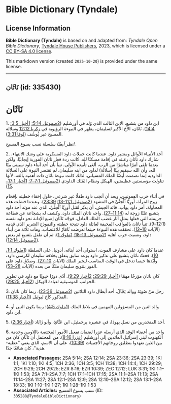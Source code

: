 # Bible Dictionary (Tyndale)

## License Information

**Bible Dictionary (Tyndale)** is based on and adapted from: _Tyndale Open Bible Dictionary_, [Tyndale House Publishers](https://tyndaleopenresources.com/), 2023, which is licensed under a [CC BY-SA 4.0 license](https://creativecommons.org/licenses/by-sa/4.0/legalcode.en).

This markdown version (created `2025-10-20`) is provided under the same license.



--------------------------------

## نَاثَان (id: 335430)

نَاثَان
=======

1\. ابن داود من بثشبع، الابن الثالث الذي وُلد في أورشليم ([2صموئيل 5:14؛](https://ref.ly/2Sam5:14) [1أخبار 3:5؛](https://ref.ly/1Chr3:5) [14:4](https://ref.ly/1Chr14:4)). نَاثَان، الأخ الأكبر لسليمان، يظهر في النبوءة الرؤيوية في [زكريا 12:12](https://ref.ly/Zech12:12) وسلالة المسيح عبر يُوسُف ([لوقا 3:31](https://ref.ly/Luke3:31)).

*انظر أيضًا* سلسلة نسب يسوع المسيح.

2\. أحد الأنبياء الأوائل ومشير داود. عندما كانت حملات داود العسكرية على وشك الانتهاء، شارك داود ناثان رغبته في إقامة مسكنًا لله. كانت ردة فعل ناثان الفورية إيجابيًا، ولكن بعدما تلقي أمرًا مباشرًا من الرب، ألغى تأييده الأولي. تنبأ بأن أحد أبناء داود سيبني بيتًا لله، وأن الله سيقيم بيتًا (سلالة) لداود من ابنه سليمان. لم تقتصر النبوة على السلالة الداودية إنما تضمنت أيضًا الملك المسياني. لذلك كانت نبوءة ناثان ذات أهمية بالغة، لأنها تناولت مؤسستين عظيمتين، الهيكل ونظام المُلك الداودي ([2صموئيل 7:1–7؛](https://ref.ly/2Sam7:1-2Sam7:7) [1أخبار 17:1–15](https://ref.ly/1Chr17:1-1Chr17:15)).

في أثناء حرب العمونيين، وبعد أن أنجب داود طفلًا غير شرعي، حاول إخفاء خطيته بإقحام زوج المرأة، أُورِيَّا ٱلْحِثِّيِّ في المشهد ([2صموئيل 11:1–13؛](https://ref.ly/2Sam11:1-2Sam11:13) [23:39](https://ref.ly/2Sam23:39)). وعندما فشلت هذه المحاولة، أمر داود يوآب، قائد الجيش، أن يدبّر لقتل أُورِيَّا ٱلْحِثِّيِّ، الذي عند موته أخذ داود بثشبع علنًا زوجة له ([11:14–27](https://ref.ly/2Sam11:14-2Sam11:27)). واجه ناثان الملك داود، وكشف له بشجاعة عن فظاعة جريمته التي فعلها بمثلٍ أثار غضب الملك العادل، فوجّه نَاثَان إصبع الإدانة نحو داود نفسه ([12:1–9](https://ref.ly/2Sam12:1-2Sam12:9)). تنبأ ناثان بالعواقب المخيفة لعائلة داود نتيجة خطيته والنموذج الشرير الذي قدمه (الآيات [10–12](https://ref.ly/2Sam12:10-2Sam12:12)). تحققت هذه النبوءة حينما تعرضت ثَامَارُ للاغتصاب، ومات ثلاثة من أبناء داود، ونسبت حرب أهلية ([2صموئيل 13–18؛](https://ref.ly/2Sam13:1-2Sam18:33) [1ملوك 1](https://ref.ly/1Kgs1:1-1Kgs1:53)). ثم أن طفل بثشبع لم يعش ([2صموئيل 12:14](https://ref.ly/2Sam12:14)).

عندما كان داود على مشارف الموت، استولى أحد أبنائه، أدونيا، على السلطة ([1ملوك 1:1، 10](https://ref.ly/1Kgs1:1,1Kgs1:10)). فحثّ ناثان بثشبع على تذكير داود بوعد سابق يتعلق بخلافة سليمان لكرسي داود، وأيّدها حينما تدخل في الوقت المناسب ليخبر الملك (الآيات [10–27](https://ref.ly/1Kgs1:10-1Kgs1:27)). وصدّق داود على الفور بتتويج سليمان ملكًا من بعده (الآيات [28–53](https://ref.ly/1Kgs1:28-1Kgs1:53)).

كان ناثان مؤرخًا مهمًا ([1أخبار 29:29؛](https://ref.ly/1Chr29:29) [2أخبار 9:29](https://ref.ly/2Chr9:29)). أدّى دورًا حيويًا مع داود في تطوير الجوانب الموسيقية لعبادة الهيكل ([2أخبار 29:25](https://ref.ly/2Chr29:25)).

3\. رجل منْ صُوبَةَ ووالد يَجْآلُ، أحد أبطال داود الثلاثين ([2صموئيل 23:36](https://ref.ly/2Sam23:36)). ربما كان ناثان المذكور كأخ ليوئيل ([1أخبار 11:38](https://ref.ly/1Chr11:38)). 

4\. والد اثنين من المسؤولين المهمين في بلاط الملك ([1ملوك 4:5](https://ref.ly/1Kgs4:5))؛ ربما يكون النبي أو ابن داود.

5\. أحد المنحدرين من نسل يهوذا، في عشيرة يرحمئيل، ابن عَتَّايُ، وأبو زَابَاد ([أخبار 2:36](https://ref.ly/1Chr2:36)).

6\. واحد من أعضاء الوفد الذي أرسله عزرا لضمان تفعيل الأمور المختصة باللاويين وخدمة الكهنوت لبني إسرائيل العائدين إلى أورشليم ([عزرا 8:16](https://ref.ly/Ezra8:16)). من المحتمل أن نَاثَان كان من بين الذين تعهدوا بتطليق زوجاتهم الأجنبيات ([10:39](https://ref.ly/Ezra10:39))، على أن الاسم، الذي يعني "عطية\-هدية"، كان شائعًا جدًا.

* **Associated Passages:** 2SA 5:14; 2SA 12:14; 2SA 23:36; 2SA 23:39; 1KI 1:1; 1KI 1:10; 1KI 4:5; 1CH 2:36; 1CH 3:5; 1CH 11:38; 1CH 14:4; 1CH 29:29; 2CH 9:29; 2CH 29:25; EZR 8:16; EZR 10:39; ZEC 12:12; LUK 3:31; 1KI 1:1–1KI 1:53; 2SA 7:1–2SA 7:7; 1CH 17:1–1CH 17:15; 2SA 11:1–2SA 11:13; 2SA 11:14–2SA 11:27; 2SA 12:1–2SA 12:9; 2SA 12:10–2SA 12:12; 2SA 13:1–2SA 18:33; 1KI 1:10–1KI 1:27; 1KI 1:28–1KI 1:53
* **Associated Articles:** نسب يسوع المسيح (ID: `335288@TyndaleBibleDictionary`)

